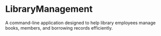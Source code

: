 # LibraryManagement
A command-line application designed to help library employees manage books, members, and borrowing records efficiently.
